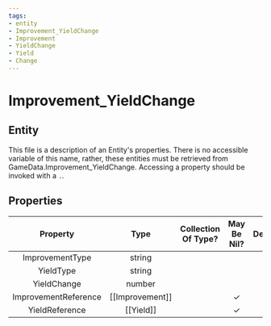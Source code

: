```yaml
---
tags:
- entity
- Improvement_YieldChange
- Improvement
- YieldChange
- Yield
- Change
---
```

# Improvement_YieldChange
## Entity
This file is a description of an Entity's properties. There is no accessible variable of this name, rather, these entities must be retrieved from GameData.Improvement_YieldChange. Accessing a property should be invoked with a `.`.
## Properties
|	Property	|	Type	|	Collection Of Type?	|	May Be Nil?	|	Default	|	References	|	Key	|	Notes	|
|	:-:	|	:-:	|	:-:	|	:-:	|	:-:	|	:-:	|	:-:	|	-:	|
|	ImprovementType	|	string	|		|		|		|	[[Improvement]].ImprovementType	|		|	|
|	YieldType	|	string	|		|		|		|	[[Yield]].YieldType	|		|	|
|	YieldChange	|	number	|		|		|		|		|		|	|
|	ImprovementReference	|	[[Improvement]]	|		|	✓	|		|		|		|	|
|	YieldReference	|	[[Yield]]	|		|	✓	|		|		|		|	|
